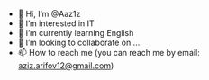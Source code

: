 - 👋 Hi, I’m @Aaz1z
- 👀 I’m interested in IT
- 🌱 I’m currently learning English
- 💞️ I’m looking to collaborate on ...
- 📫 How to reach me (you can reach me by email: aziz.arifov12@gmail.com)

<!---
Aaz1z/Aaz1z is a ✨ special ✨ repository because its `README.md` (this file) appears on your GitHub profile.
You can click the Preview link to take a look at your changes.
--->
